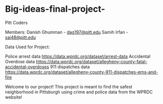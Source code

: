 # Big-ideas-final-project-

Pitt Coders 

Members:
Danish Ghumman - dag197@pitt.edu
Samih Irfan - sai48@pitt.edu

Data Used for Project: 

Police arrest data
https://data.wprdc.org/dataset/arrest-data 
Accidental Overdose data 
https://data.wprdc.org/dataset/allegheny-county-fatal-accidental-overdoses 
911 dispatches data 
https://data.wprdc.org/dataset/allegheny-county-911-dispatches-ems-and-fire 

Welcome to our project! This project is meant to find the safest neighborhood in Pittsburgh using crime and police data from the WPRDC website!

